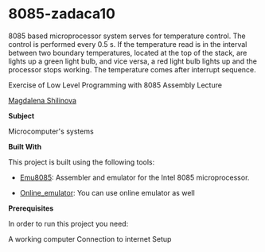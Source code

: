 # 8085-zadaca10

8085 based microprocessor system serves for
temperature control. The control is performed every 0.5 s.
If the temperature read is in the interval between
two boundary temperatures, located at the top of the stack, are
lights up a green light bulb, and vice versa, a red light bulb lights up and
the processor stops working. The temperature comes after
interrupt sequence.


Exercise of Low Level Programming with 8085 Assembly Lecture



[Magdalena Shilinova ](https://github.com/mshilinova)



**Subject**

Microcomputer's systems

**Built With**

This project is built using the following tools:

- [Emu8085](https://8085-emulator.soft112.com/download.html): Assembler and emulator for the Intel 8085 microprocessor.

- [Online_emulator](https://www.sim8085.com/): You can use online emulator as well

**Prerequisites**

In order to run this project you need:

A working computer
Connection to internet
Setup
